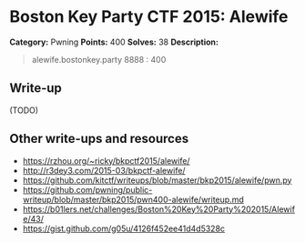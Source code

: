 # Boston Key Party CTF 2015: Alewife

**Category:** Pwning
**Points:** 400
**Solves:** 38
**Description:**

> alewife.bostonkey.party 8888 : 400

## Write-up

(TODO)

## Other write-ups and resources

* <https://rzhou.org/~ricky/bkpctf2015/alewife/>
* <http://r3dey3.com/2015-03/bkpctf-alewife/>
* <https://github.com/kitctf/writeups/blob/master/bkp2015/alewife/pwn.py>
* <https://github.com/pwning/public-writeup/blob/master/bkp2015/pwn400-alewife/writeup.md>
* <https://b01lers.net/challenges/Boston%20Key%20Party%202015/Alewife/43/>
* <https://gist.github.com/g05u/4126f452ee41d4d5328c>